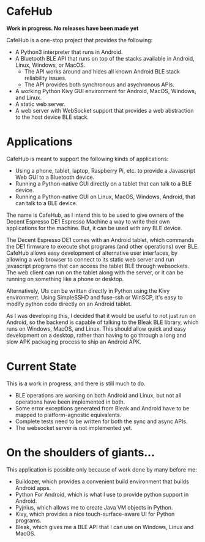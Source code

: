 CafeHub
=
**Work in progress. No releases have been made yet**

CafeHub is a one-stop project that provides the following:
  * A Python3 interpreter that runs in Android.
  * A Bluetooth BLE API that runs on top of the stacks available in Android, Linux, Windows, or MacOS.
    * The API works around and hides all known Android BLE stack reliability issues.
    * The API provides both synchronous and asychronous APIs.
  * A working Python Kivy GUI environment for Android, MacOS, Windows, and Linux.
  * A static web server.
  * A web server with WebSocket support that provides a web abstraction to the host device BLE stack.

Applications
===
CafeHub is meant to support the following kinds of applications:
  * Using a phone, tablet, laptop, Raspberry Pi, etc. to provide a Javascript Web GUI to a Bluetooth device.
  * Running a Python-native GUI directly on a tablet that can talk to a BLE device.
  * Running a Python-native GUI on Linux, MacOS, Windows, Android, that can talk to a BLE device.

The name is CafeHub, as I intend this to be used to give owners of the Decent Espresso DE1 Espresso Machine a way to write their own applications for the machine. But, it can be used with any BLE device.

The Decent Espresso DE1 comes with an Android tablet, which commands the DE1 firmware to execute shot programs (and other operations) over BLE. CafeHub allows easy development of alternative user interfaces, by allowing a web browser to connect to its static web server and run javascript programs that can access the tablet BLE through websockets. The web client can run on the tablet along with the server, or it can be running on something like a phone or desktop.

Alternatively, UIs can be written directly in Python using the Kivy environment. Using SimpleSSHD and fuse-ssh or WinSCP, it's easy to modify python code directly on an Android tablet.

As I was developing this, I decided that it would be useful to not just run on Android, so the backend is capable of talking to the Bleak BLE library, which runs on Windows, MacOS, and Linux. This should allow quick and easy development on a desktop, rather than having to go through a long and slow APK packaging process to ship an Android APK.

Current State
===
This is a work in progress, and there is still much to do.
 * BLE operations are working on both Android and Linux, but not all operations have been implemented in both.
 * Some error exceptions generated from Bleak and Android have to be mapped to platform-agnostic equivalents.
 * Complete tests need to be written for both the sync and async APIs.
 * The websocket server is not implemented yet.

On the shoulders of giants...
===
This application is possible only because of work done by many before me:
  * Buildozer, which provides a convenient build environment that builds Android apps.
  * Python For Android, which is what I use to provide python support in Android.
  * Pyjnius, which allows me to create Java VM objects in Python.
  * Kivy, which provides a nice touch-surface-aware UI for Python programs.
  * Bleak, which gives me a BLE API that I can use on Windows, Linux and MacOS.
  
  
